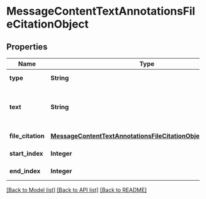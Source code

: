 # MessageContentTextAnnotationsFileCitationObject
## Properties

| Name | Type | Description | Notes |
|------------ | ------------- | ------------- | -------------|
| **type** | **String** | Always &#x60;file_citation&#x60;. | [default to null] |
| **text** | **String** | The text in the message content that needs to be replaced. | [default to null] |
| **file\_citation** | [**MessageContentTextAnnotationsFileCitationObject_file_citation**](MessageContentTextAnnotationsFileCitationObject_file_citation.md) |  | [default to null] |
| **start\_index** | **Integer** |  | [default to null] |
| **end\_index** | **Integer** |  | [default to null] |

[[Back to Model list]](../README.md#documentation-for-models) [[Back to API list]](../README.md#documentation-for-api-endpoints) [[Back to README]](../README.md)

